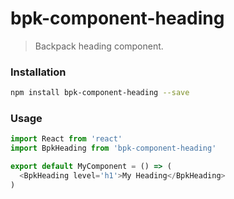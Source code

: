# bpk-component-heading

> Backpack heading component.

### Installation

```sh
npm install bpk-component-heading --save
```

### Usage

```js
import React from 'react'
import BpkHeading from 'bpk-component-heading'

export default MyComponent = () => (
  <BpkHeading level='h1'>My Heading</BpkHeading>
)
```
